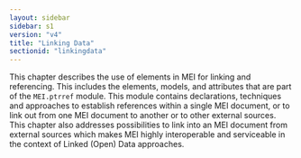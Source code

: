 ```yaml
---
layout: sidebar
sidebar: s1
version: "v4"
title: "Linking Data"
sectionid: "linkingdata"
---
```


This chapter describes the use of elements in MEI for linking and referencing. This includes the elements, models, and attributes that are part of the `MEI.ptrref` module. This module contains declarations, techniques and approaches to establish references within a single MEI document, or to link out from one MEI document to another or to other external sources. This chapter also addresses possibilities to link into an MEI document from external sources which makes MEI highly interoperable and serviceable in the context of Linked (Open) Data approaches.
